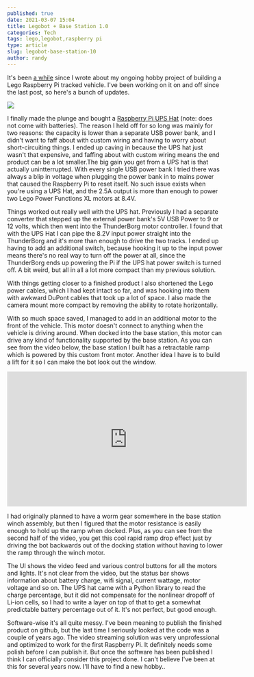```yaml
---
published: true
date: 2021-03-07 15:04
title: Legobot + Base Station 1.0
categories: Tech
tags: lego,legobot,raspberry pi
type: article
slug: legobot-base-station-10
author: randy
---
```

It's been <a href="/blog/2019/01/19/raspberry-pi-powered-legobot-latency/">a while</a> since I wrote about my ongoing hobby project of building a Lego Raspberry Pi tracked vehicle. I've been working on it on and off since the last post, so here's a bunch of updates.

<a href="https://cfwblog.s3.amazonaws.com/uploads/2021/2021-03-07-Legobot.jpg">
<img class="aligncenter"   src="https://cfwblog.s3.amazonaws.com/uploads/2021/2021-03-07-Legobot-sml.jpg" />
</a>

I finally made the plunge and bought a <a href="https://amzn.to/3v3RQdO" target="_blank" >Raspberry Pi UPS Hat</a> (note: does not come with batteries). The reason I held off for so long was mainly for two reasons: the capacity is lower than a separate USB power bank, and I didn't want to faff about with custom wiring and having to worry about short-circuiting things. I ended up caving in because the UPS hat just wasn't that expensive, and faffing about with custom wiring means the end product can be a lot smaller.The big gain you get from a UPS hat is that actually unintterrupted. With every single USB power bank I tried there was always a blip in voltage when plugging the power bank in to mains power that caused the Raspberry Pi to reset itself. No such issue exists when you're using a UPS Hat, and the 2.5A output is more than enough to power two Lego Power Functions XL motors at 8.4V.

Things worked out really well with the UPS hat. Previously I had a separate converter that stepped up the external power bank's 5V USB Power to 9 or 12 volts, which then went into the ThunderBorg motor controller. I found that with the UPS Hat I can pipe the 8.2V input power straight into the ThunderBorg and it's more than enough to drive the two tracks. I ended up having to add an additional switch, because hooking it up to the input power means there's no real way to turn off the power at all, since the ThunderBorg ends up powering the Pi if the UPS hat power switch is turned off. A bit weird, but all in all a lot more compact than my previous solution.

With things getting closer to a finished product I also shortened the Lego power cables, which I had kept intact so far, and was hooking into them with awkward DuPont cables that took up a lot of space. I also made the camera mount more compact by removing the ability to rotate horizontally.

With so much space saved, I managed to add in an additional motor to the front of the vehicle. This motor doesn't connect to anything when the vehicle is driving around. When docked into the base station, this motor can drive any kind of functionality supported by the base station. As you can see from the video below, the base station I built has a retractable ramp which is powered by this custom front motor. Another idea I have is to build a lift for it so I can make the bot look out the window.

<iframe width="560" height="315" class="aligncenter" src="https://www.youtube.com/embed/8eCqjllyR1I" frameborder="0" allow="accelerometer; autoplay; clipboard-write; encrypted-media; gyroscope; picture-in-picture" allowfullscreen></iframe>

I had originally planned to have a worm gear somewhere in the base station winch assembly, but then I figured that the motor resistance is easily enough to hold up the ramp when docked. Plus, as you can see from the second half of the video, you get this cool rapid ramp drop effect just by driving the bot backwards out of the docking station without having to lower the ramp through the winch motor.

The UI shows the video feed and various control buttons for all the motors and lights. It's not clear from the video, but the status bar shows information about battery charge, wifi signal, current wattage, motor voltage and so on. The UPS hat came with a Python library to read the charge percentage, but it did not compensate for the nonlinear dropoff of Li-ion cells, so I had to write a layer on top of that to get a somewhat predictable battery percentage out of it. It's not perfect, but good enough.

Software-wise it's all quite messy. I've been meaning to publish the finished product on github, but the last time I seriously looked at the code was a couple of years ago. The video streaming solution was very unprofessional and optimized to work for the first Raspberry Pi. It definitely needs some polish before I can publish it. But once the software has been published I think I can officially consider this project done. I can't believe I've been at this for several years now. I'll have to find a new hobby..
